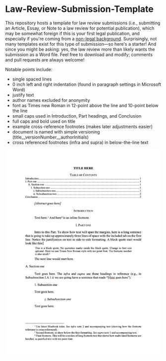# Law-Review-Submission-Template

This repository hosts a template for law review submissions (i.e., submitting an Article, Essay, or Note to a law review for potential publication), which may be somewhat foreign if this is your first legal publication, and especially if you're coming from a [non-legal background](https://www.cs.columbia.edu/~smb/blog/2013-12/index.html). Surprisingly, not many templates exist for this type of submission—so here's a starter! And since you might be asking: yes, the law review more than likely wants the submission as a Word file. Feel free to download and modify; comments and pull requests are always welcome!


Notable points include: 


- single spaced lines
- 0 inch left and right indentation (found in paragraph settings in Microsoft Word)
- justify text 
- author names excluded for anonymity 
- font as Times new Roman in 12-point above the line and 10-point below the line
- small caps used in Introduction, Part headings, and Conclusion
- full caps and bold used on title
- example cross-reference footnotes (makes later adjustments easier) 
- document is named with simple versioning (title__versionNumber__authorInitials)
- cross referenced footnotes (infra and supra) in below-the-line text 


![preview](outline.png?raw=true)
